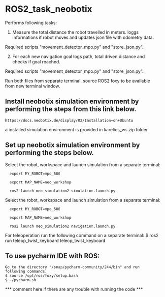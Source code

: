 # ROS2_task_neobotix
Performs following tasks:
1. Measure the total distance the robot travelled in meters. loggs informations if robot moves and updates
  json file with odometry data.
  
  Required scripts "movement_detector_mpo.py" and "store_json.py". 
  
2. For each new navigation goal logs path, total driven distance and checks if goal reached. 

  Required scripts "movement_detector_mpo.py" and "store_json.py". 

Run both files from separate terminal. source ROS2 foxy to be available from new terminal window.

## Install neobotix simulation environment by performing the steps from this link below.

	https://docs.neobotix.de/display/R2/Installation+on+Ubuntu
	
  a installed simulation environment is provided in karelics_ws.zip folder
  
## Set up neobotix simulation environment by performing the steps below.

  Select the robot, workspace and launch simulation from a separate terminal:
  
      export MY_ROBOT=mpo_500

      export MAP_NAME=neo_workshop

      ros2 launch neo_simulation2 simulation.launch.py
  
  
  Select the robot, workspace and launch simulation from a separate terminal:
  
      export MY_ROBOT=mpo_500

      export MAP_NAME=neo_workshop

      ros2 launch neo_simulation2 navigation.launch.py
      
   For teleoperation run the following command on a separate terminal:
   	$ ros2 run teleop_twist_keyboard teleop_twist_keyboard
    
    
 ## To use pycharm IDE with ROS: 
    Go to the directory "/snap/pycharm-community/244/bin" and run following commands.
	$ source /opt/ros/foxy/setup.bash 
 	$ ./pycharm.sh
  
  *** comment here if there are any trouble with running the code ***
